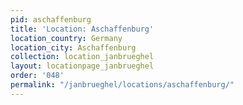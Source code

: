 ```yaml
---
pid: aschaffenburg
title: 'Location: Aschaffenburg'
location_country: Germany
location_city: Aschaffenburg
collection: location_janbrueghel
layout: locationpage_janbrueghel
order: '048'
permalink: "/janbrueghel/locations/aschaffenburg/"
---
```

